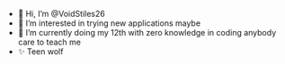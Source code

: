 - 👋 Hi, I’m @VoidStiles26
- 👀 I’m interested in trying new applications maybe
- 🌱 I’m currently doing my 12th with zero knowledge in coding anybody care to teach me
- ✨ Teen wolf


<!---
VoidStiles26/VoidStiles26 is a ✨ special ✨ repository because its `README.md` (this file) appears on your GitHub profile.
You can click the Preview link to take a look at your changes.
--->
